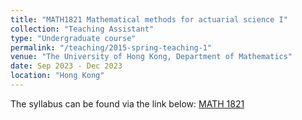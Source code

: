 ```yaml
---
title: "MATH1821 Mathematical methods for actuarial science I"
collection: "Teaching Assistant"
type: "Undergraduate course"
permalink: "/teaching/2015-spring-teaching-1"
venue: "The University of Hong Kong, Department of Mathematics"
date: Sep 2023 - Dec 2023
location: "Hong Kong"
---
```


The syllabus can be found via the link below: 
[MATH 1821](https://webapp.science.hku.hk/sr4/servlet/enquiry?Type=Course&course_code=MATH1821)
